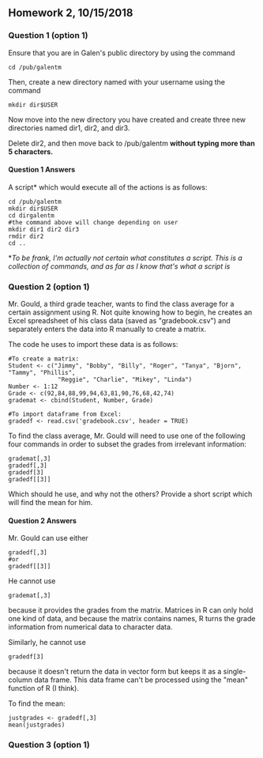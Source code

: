 ## Homework 2, 10/15/2018

### Question 1 (option 1)
Ensure that you are in Galen's public directory by using the command 

```
cd /pub/galentm
```

Then, create a new directory named with your username using the command

```
mkdir dir$USER
```

Now move into the new directory you have created and create three new directories named dir1, dir2, and dir3.

Delete dir2, and then move back to /pub/galentm **without typing more than 5 characters.** 

#### Question 1 Answers
A script* which would execute all of the actions is as follows:

```
cd /pub/galentm
mkdir dir$USER
cd dirgalentm
#the command above will change depending on user
mkdir dir1 dir2 dir3
rmdir dir2
cd ..
```

*_To be frank, I'm actually not certain what constitutes a script. This is a collection of commands, and as far as I know that's what a script is_

### Question 2 (option 1)
Mr. Gould, a third grade teacher, wants to find the class average for a certain assignment using R. Not quite knowing how to begin, he creates an Excel spreadsheet of his class data (saved as "gradebook.csv") and separately enters the data into R manually to create a matrix.

The code he uses to import these data is as follows:

```{r}
#To create a matrix:
Student <- c("Jimmy", "Bobby", "Billy", "Roger", "Tanya", "Bjorn", "Tammy", "Phillis", 
              "Reggie", "Charlie", "Mikey", "Linda")
Number <- 1:12
Grade <- c(92,84,88,99,94,63,81,90,76,68,42,74)
grademat <- cbind(Student, Number, Grade)

#To import dataframe from Excel:
gradedf <- read.csv('gradebook.csv', header = TRUE)
```
To find the class average, Mr. Gould will need to use one of the following four commands in order to subset the grades from irrelevant information:

```{r}
grademat[,3]
gradedf[,3]
gradedf[3]
gradedf[[3]]
```

Which should he use, and why not the others? Provide a short script which will find the mean for him.

#### Question 2 Answers
Mr. Gould can use either 
```{r}
gradedf[,3] 
#or 
gradedf[[3]] 
```

He cannot use
```
grademat[,3]
```
because it provides the grades from the matrix. Matrices in R can only hold one kind of data, and because the matrix contains names, R turns the grade information from numerical data to character data. 

Similarly, he cannot use 
```{r}
gradedf[3]
```
because it doesn't return the data in vector form but keeps it as a single-column data frame. This data frame can't be processed using the "mean" function of R (I think).

To find the mean:
```{r}
justgrades <- gradedf[,3]
mean(justgrades)
```

### Question 3 (option 1)
